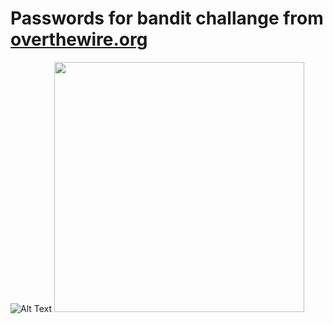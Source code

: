 # Passwords for bandit challange from <a href='https://overthewire.org/wargames/'>overthewire.org</a>

![Alt Text](https://github.com/apollxo/bandit/hey.gif)
<img src="https://github.com/apollxo/bandit/hey.gif" width="400" height="400" />
